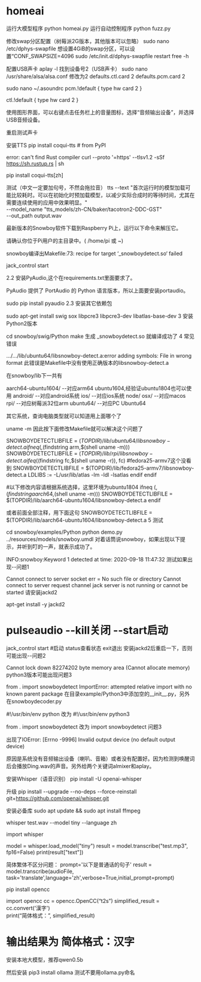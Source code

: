 # homeai


运行大模型程序
python homeai.py
运行自动控制程序
python fuzz.py

修改swap分区配置（树莓派2G版本，其他版本可以忽略）
sudo nano /etc/dphys-swapfile
想设置4GiB的swap分区，可以设置“CONF_SWAPSIZE=4096
sudo /etc/init.d/dphys-swapfile restart
free -h

配置USB声卡
aplay -l
找到设备号2（USB声卡）
sudo nano /usr/share/alsa/alsa.conf
修改为2
defaults.ctl.card 2
defaults.pcm.card 2

sudo nano ~/.asoundrc
pcm.!default {
    type hw
    card 2
}

ctl.!default {
    type hw
    card 2
}

使用图形界面，可以右键点击任务栏上的音量图标，选择“音频输出设备”，并选择USB音频设备。

重启测试声卡

安装TTS
pip install coqui-tts  # from PyPI

error: can't find Rust compiler
curl --proto '=https' --tlsv1.2 -sSf https://sh.rustup.rs | sh 
 
pip install coqui-tts[zh]


测试（中文一定要加句号，不然会拖拉音）
tts --text "首次运行时的模型加载可能比较耗时。可以在初始化时预加载模型，以减少实际合成时的等待时间，尤其在需要连续使用的应用中效果明显。" \
    --model_name "tts_models/zh-CN/baker/tacotron2-DDC-GST" \
    --out_path output.wav


最新版本的Snowboy软件下载到Raspberry Pi上，运行以下命令来解压它。

请确认你位于Pi用户的主目录中。( /home/pi 或 ~)

snowboy编译出Makefile:73: recipe for target ‘_snowboydetect.so‘ failed


jack_control start

2.2 安装PyAudio,这个在requirements.txt里面要求了。

  PyAudio 提供了 PortAudio 的 Python 语言版本，所以上面要安装portaudio。

sudo pip install pyaudio
2.3 安装其它依赖包

sudo apt-get install swig sox libpcre3 libpcre3-dev libatlas-base-dev
3 安装Python2版本

cd snowboy/swig/Python
make
生成 _snowboydetect.so 就编译成功了
4 常见错误

 …/…/lib/ubuntu64/libsnowboy-detect.a:error adding symbols: File in wrong format
此错误是Makefile中没有使用正确版本的libsnowboy-detect.a

在snowboy/lib下一共有

aarch64-ubuntu1604/    --对应arm64 ubuntu1604,经验证ubuntu1804也可以使用
android/                         --对应android系统
ios/                                 --对应ios系统
node/
osx/                                 --对应macos
rpi/                                   --对应树莓派32位arm
ubuntu64/                        --对应PC Ubuntu64

其它系统，查询电脑类型就可以知道用上面哪个了

uname -m
因此按下面修改Makefile就可以解决这个问题了

SNOWBOYDETECTLIBFILE = $(TOPDIR)/lib/ubuntu64/libsnowboy-detect.a
ifneq (,$(findstring arm,$(shell uname -m)))
  SNOWBOYDETECTLIBFILE = $(TOPDIR)/lib/rpi/libsnowboy-detect.a
  ifeq ($(findstring fc,$(shell uname -r)), fc) 
    #fedora25-armv7这个没看到
    SNOWBOYDETECTLIBFILE = $(TOPDIR)/lib/fedora25-armv7/libsnowboy-detect.a
    LDLIBS := -L/usr/lib/atlas -lm -ldl -lsatlas
  endif
endif
 
#以下修改内容请根据系统选择，这里环境为ubuntu1804
ifneq (,$(findstring aarch64,$(shell uname -m)))
  SNOWBOYDETECTLIBFILE = $(TOPDIR)/lib/aarch64-ubuntu1604/libsnowboy-detect.a
endif
 
或者前面全部注释，用下面这句
SNOWBOYDETECTLIBFILE = $(TOPDIR)/lib/aarch64-ubuntu1604/libsnowboy-detect.a
5 测试

cd snowboy/examples/Python
python demo.py ../resources/models/snowboy.umdl
对着话筒说snowboy，如果出现以下提示，并听到叮的一声，就表示成功了。

INFO:snowboy:Keyword 1 detected at time: 2020-09-18 11:47:32
测试如果出现--问题1

Cannot connect to server socket err = No such file or directory
Cannot connect to server request channel
jack server is not running or cannot be started
请安装jackd2

apt-get install -y jackd2
 
# pulseaudio --kill关闭 --start启动
jack_control start #启动 status查看状态 exit退出
安装jackd2后重启一下，否则可能出现--问题2

Cannot lock down 82274202 byte memory area (Cannot allocate memory)
python3版本可能出现问题3

 from . import snowboydetect
ImportError: attempted relative import with no known parent package
在目录example/Python3中添加空的__init__.py，另外在snowboydecoder.py

#!/usr/bin/env python
改为
#!/usr/bin/env python3
 
from . import snowboydetect
改为
import snowboydetect
问题3

出现了IOError: [Errno -9996] Invalid output device (no default output device)

原因是系统没有音频输出设备（喇叭、音箱）或者没有配置好。因为检测到唤醒词后会播放Ding.wav的声音。另外给两个关键词almixer和aplay。


安装Whisper（语音识别）
pip install -U openai-whisper

升级
pip install --upgrade --no-deps --force-reinstall git+https://github.com/openai/whisper.git

安装必备库
sudo apt update && sudo apt install ffmpeg

whisper test.wav --model tiny --language zh

import whisper

model = whisper.load_model("tiny")
result = model.transcribe("test.mp3", fp16=False)
print(result["text"])

简体繁体不区分问题：
prompt='以下是普通话的句子'
result = model.transcribe(audioFile, task='translate',language='zh',verbose=True,initial_prompt=prompt)

pip install opencc

import opencc
cc = opencc.OpenCC(“t2s”)
simplified_result = cc.convert('漢字')  
print(“简体格式：”, simplified_result)
# 输出结果为 简体格式：汉字


安装本地大模型，推荐qwen0.5b


然后安装
pip3 install ollama
测试不要用ollama.py命名
